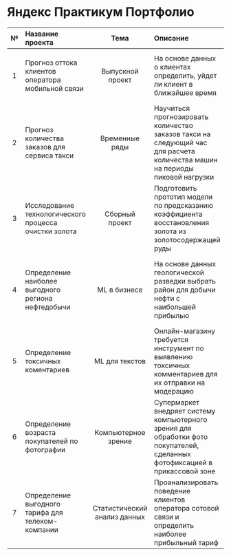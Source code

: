 # Яндекс Практикум Портфолио


|№   | Название проекта       |          Тема            |       Описание              |     Задача                    | Стек                            |
|:-: |:---------------------  | :----------------------: |:-------------------------- | :--------------------------- | :-----------------------------: |
| 1| Прогноз оттока клиентов оператора мобильной связи| Выпускной проект | На основе данных о клиентах определить, уйдет ли клиент в ближайшее время | Построить модель с результатом ROC-AUC не ниже 0.88 на тестовой выборке | `Pandas`, `Numpy`, `Matplotlib`, `Seaborn`, `Phik`, `Pipeline`, `CategoryEncoders`, `Sklearn`, `LightGBM ` | 
| 2| Прогноз количества заказов для сервиса такси| Временные ряды| Научиться прогнозировать количество заказов такси на следующий час для расчета количества машин на периоды пиковой нагрузки | Разработать систему предсказания объема заказа с результатом RMSE не больше 48| `Pandas`, `Matplotlib`, `Statsmodels`, `Sklearn`, `LightGBM ` |
| 3|Исследование технологического процесса очистки золота | Сборный проект |Подготовить прототип модели по предсказанию коэффициента восстановления золота из золотосодержащей руды | Создать кастомную метрику, обучить несколько моделей и выбрать лучшую |`Pandas`, `Numpy`, `Matplotlib`, `Seaborn`, `Sklearn`|
| 4| Определение наиболее выгодного региона нефтедобычи| ML в бизнесе| На основе данных геологической разведки выбрать район для добычи нефти с наибольшей прибылью|Создать модель для определения региона, проанализировать возможную прибыль и риски техникой Bootstrap|`Pandas`, `Numpy`, `Matplotlib`, `Seaborn`, `Sklearn`|
| 5| Определение токсичных коментариев| ML для текстов|Онлайн-магазину требуется инструмент по выявлению токсичных комментариев для их отправки на модерацию|Построить модель для определения негативных комментариев со значением F1 не меньше 0.75.|`Pandas`, `Numpy`, `Matplotlib`, `Re`, `Spacy`, `NLTK`, `Sklearn`, `CatBoost ` |
| 6|Определение возраста покупателей по фотографии|Компьютерное зрение|Супермаркет внедряет систему компьютерного зрения для обработки фото покупателей, сделанных фотофиксацией в прикассовой зоне|Обучить модель для определения возраста по фото, дать рекомендации по её возможным способам применения|`Pandas`, `Numpy`, `Keras`, `Matplotlib`, `Seaborn`|
| 7| Определение выгодного тарифа для телеком-компании| Статистический анализ данных|Проанализировать поведение клиентов оператора сотовой связи и определить наиболее прибыльный тариф |Рекомендовать оптимальные наборы услуг для пользователей, проверить гипотезы о различии выручки абонентов|`Pandas`, `Numpy`, `Scipy`, `Matplotlib`, `Seaborn`|
